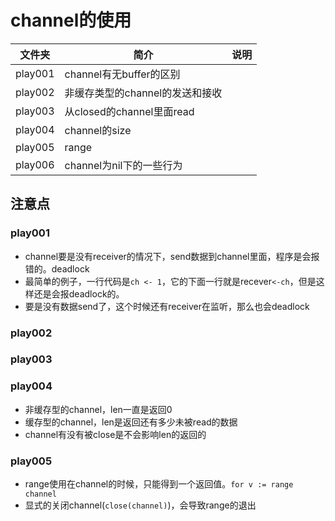 # channel的使用

|文件夹|简介|说明|
|---|---|---|
|play001|channel有无buffer的区别||
|play002|非缓存类型的channel的发送和接收||
|play003|从closed的channel里面read|
|play004|channel的size|
|play005|range|
|play006|channel为nil下的一些行为|


## 注意点
### play001
 - channel要是没有receiver的情况下，send数据到channel里面，程序是会报错的。deadlock
 - 最简单的例子，一行代码是`ch <- 1`，它的下面一行就是recever`<-ch`，但是这样还是会报deadlock的。
 - 要是没有数据send了，这个时候还有receiver在监听，那么也会deadlock

### play002

### play003

### play004
 - 非缓存型的channel，len一直是返回0
 - 缓存型的channel，len是返回还有多少未被read的数据
 - channel有没有被close是不会影响len的返回的

### play005
 - range使用在channel的时候，只能得到一个返回值。`for v := range channel`
 - 显式的关闭channel(`close(channel)`)，会导致range的退出